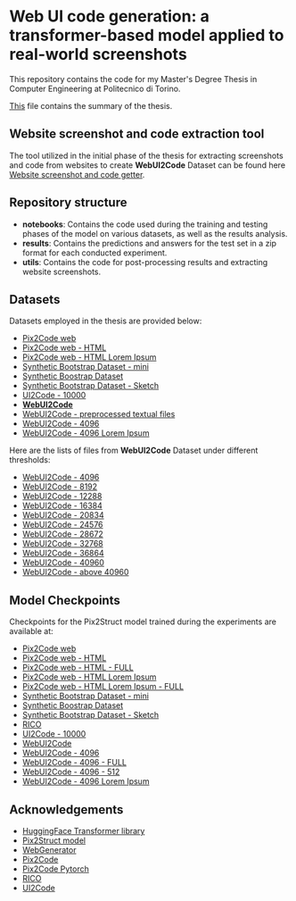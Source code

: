 # Web UI code generation: a transformer-based model applied to real-world screenshots
This repository contains the code for my Master's Degree Thesis in Computer Engineering at Politecnico di Torino.

[This](https://github.com/giuseppesalvi/webUI2code/blob/main/Summary_Web_UI_code_generation__a_transformer_based_model_applied_to_real_world_screenshots.pdf) file contains the summary of the thesis.

## Website screenshot and code extraction tool
The tool utilized in the initial phase of the thesis for extracting screenshots and code from websites to create **WebUI2Code** Dataset can be found here [Website screenshot and code getter](https://github.com/giuseppesalvi/website-screenshot-and-code-getter).

## Repository structure
- **notebooks**: Contains the code used during the training and testing phases of the model on various datasets, as well as the results analysis.
- **results**: Contains the predictions and answers for the test set in a zip format for each conducted experiment.
- **utils**: Contains the code for post-processing results and extracting website screenshots.

## Datasets

Datasets employed in the thesis are provided below:
-  [Pix2Code web](https://drive.google.com/file/d/1upfkF-nU76Hkwhk7BvmEhHpDIldRquqL/view?usp=sharing)
-  [Pix2Code web - HTML](https://drive.google.com/file/d/1RpiKpdVAPWt-cSlRkt02_rzl1ZbOyPLP/view?usp=sharing)
-  [Pix2Code web - HTML Lorem Ipsum](https://drive.google.com/file/d/1lc0-Wcaoyr_EsB3QXUjQCxGSXyVeDVJ5/view?usp=sharing)
-  [Synthetic Bootstrap Dataset - mini](https://drive.google.com/file/d/1--Z8OU67XpznBM5IEI7BXPW5fYUZaF3J/view?usp=sharing)
-  [Synthetic Boostrap Dataset](https://drive.google.com/file/d/1-0r3fZFN4-hm1xsoODlMBRMipDG8doW_/view?usp=share_link)
-  [Synthetic Bootstrap Dataset - Sketch](https://drive.google.com/file/d/1_etxk62xKSmrSZkqQ0w31k8noF1n95D6/view?usp=share_link)
-  [UI2Code - 10000](https://drive.google.com/file/d/1TytVGqLqHJf8CXMXKNh8R0Y4lD-wqwa0/view?usp=sharing)
-  [**WebUI2Code**](https://drive.google.com/file/d/1gzU4umU9x--qRGlGIE7lpNTdKkPkrKGa/view?usp=share_link)
-  [WebUI2Code - preprocessed textual files](https://drive.google.com/file/d/1gzU4umU9x--qRGlGIE7lpNTdKkPkrKGa/view?usp=share_link)
-  [WebUI2Code - 4096](https://drive.google.com/file/d/1gzU4umU9x--qRGlGIE7lpNTdKkPkrKGa/view?usp=share_link)
-  [WebUI2Code - 4096 Lorem Ipsum](https://drive.google.com/file/d/101bNSbU49oToe6fraQL9Z-bRDcB5KJ6V/view?usp=sharing)

Here are the lists of files from **WebUI2Code** Dataset under different thresholds:
- [WebUI2Code - 4096](https://drive.google.com/file/d/1DEiICQ7UIpERliLeLWnpv5dyUNE8uOab/view?usp=share_link)
- [WebUI2Code - 8192](https://drive.google.com/file/d/12WbMzGFOcdU-j8NgVBN_uQBqEGHUs5Hz/view?usp=sharing)
- [WebUI2Code - 12288](https://drive.google.com/file/d/1JoSvJUnSqCsJ6r5mis6PSK1oB_1G4RRg/view?usp=sharing)
- [WebUI2Code - 16384](https://drive.google.com/file/d/1IuV0JOFhCrXGImRmEMUD8Ve8uiDcoPhb/view?usp=sharing)
- [WebUI2Code - 20834](https://drive.google.com/file/d/16gqbrbo9WoItfiyofeajLi44gWZnfy1h/view?usp=sharing)
- [WebUI2Code - 24576](https://drive.google.com/file/d/16gqbrbo9WoItfiyofeajLi44gWZnfy1h/view?usp=sharing)
- [WebUI2Code - 28672](https://drive.google.com/file/d/1p32i6tB4UQQSqaOyhQ3a8qfF6LEl7yrP/view?usp=sharing)
- [WebUI2Code - 32768](https://drive.google.com/file/d/1p32i6tB4UQQSqaOyhQ3a8qfF6LEl7yrP/view?usp=sharing)
- [WebUI2Code - 36864](https://drive.google.com/file/d/1x59I3M75FAI-GQcoXENv6ISTkccPs2rD/view?usp=share_link)
- [WebUI2Code - 40960](https://drive.google.com/file/d/1x59I3M75FAI-GQcoXENv6ISTkccPs2rD/view?usp=share_link)
- [WebUI2Code - above 40960](https://drive.google.com/file/d/19pvRCNjOvNBFdoLVQYDcTtmjQUv3gGst/view?usp=sharing)

## Model Checkpoints
Checkpoints for the Pix2Struct model trained during the experiments are available at:
- [Pix2Code web](https://drive.google.com/file/d/1-EIVjOSfma3FW2i5OKobMOqRwsqstDsV/view?usp=share_link)
- [Pix2Code web - HTML](https://drive.google.com/file/d/1-YFzRDn0S5drxqrviHY-52sD9cMzcChQ/view?usp=share_link)
- [Pix2Code web - HTML - FULL](https://drive.google.com/file/d/1-YFzRDn0S5drxqrviHY-52sD9cMzcChQ/view?usp=share_link)
- [Pix2Code web - HTML Lorem Ipsum](https://drive.google.com/file/d/1-fwtr-cawz3XhyqIsMzei3vL7v6kfyLQ/view?usp=share_link)
- [Pix2Code web - HTML Lorem Ipsum - FULL ](https://drive.google.com/file/d/10In5amVgHWzcOWpOrL8zrcfJYUEXnp0f/view?usp=share_link)
- [Synthetic Bootstrap Dataset - mini](https://drive.google.com/file/d/1-FvnPAwYkbjs-2Te2l5F5tv-erq0CY_H/view?usp=share_link)
- [Synthetic Boostrap Dataset](https://drive.google.com/file/d/10C_oPG_MjDhG1FE2xhHkFTVpLprcAqo8/view?usp=share_link)
- [Synthetic Bootstrap Dataset - Sketch](https://drive.google.com/file/d/1-aa_tALRhnZWAeZhj22LnrPRnVxZu3Hq/view?usp=share_link)
- [RICO](https://drive.google.com/file/d/1-mbM30KKQAdW9DuyfpdhnX9jVJZJoW4U/view?usp=share_link)
- [UI2Code - 10000](https://drive.google.com/file/d/1-TGclNYmmtJKiZMqX6AdTLzyMJyP81ul/view?usp=share_link)
- [WebUI2Code](https://drive.google.com/file/d/1-8nNGVNjXyuNBkp3UOYzfMEOMfQccxGg/view?usp=share_link)
- [WebUI2Code - 4096](https://drive.google.com/file/d/1-QLwUqBxt8RKgJuy-6VHnOH5M1Ank3vF/view?usp=share_link)
- [WebUI2Code - 4096 - FULL](https://drive.google.com/file/d/1-S4W-EwAKWvzoA42NXqCF22nYJ1x94gs/view?usp=share_link)
- [WebUI2Code - 4096 - 512](https://drive.google.com/file/d/1-Xmd8UxSY1iOZU_t5856HXW57G2WC8UL/view?usp=share_link)
- [WebUI2Code - 4096 Lorem Ipsum](https://drive.google.com/file/d/1-ZbKZSqXD9rYBtnkETRDsgWG3195HYhs/view?usp=share_link)

## Acknowledgements
- [HuggingFace Transformer library](https://github.com/huggingface/transformers)
- [Pix2Struct model](https://github.com/google-research/pix2struct/tree/main)
- [WebGenerator](https://github.com/agsoto/webgenerator)
- [Pix2Code](https://github.com/tonybeltramelli/pix2code)
- [Pix2Code Pytorch](https://github.com/timoangerer/pix2code-pytorch)
- [RICO](http://www.interactionmining.org/rico.html)
- [UI2Code](https://github.com/ccywch/UI2code/tree/master)
  
